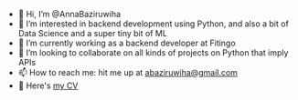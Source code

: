 - 👋 Hi, I’m @AnnaBaziruwiha
- 👀 I’m interested in backend development using Python, and also a bit of Data Science and a super tiny bit of ML
- 🌱 I’m currently working as a backend developer at Fitingo
- 💞️ I’m looking to collaborate on all kinds of projects on Python that imply APIs
- 📫 How to reach me: hit me up at abaziruwiha@gmail.com
- 🔗 Here's [my CV](https://abzrwh.notion.site/Anna-Mariia-Baziruvikha-617d30bf62674867b66b0bb2cdc01ba4)

<!---
AnnaBaziruwiha/AnnaBaziruwiha is a ✨ special ✨ repository because its `README.md` (this file) appears on your GitHub profile.
You can click the Preview link to take a look at your changes.
--->
